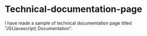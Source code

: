 # Technical-documentation-page
I have made a sample of technical documentation page titled "JS(Javascript) Documentation".
